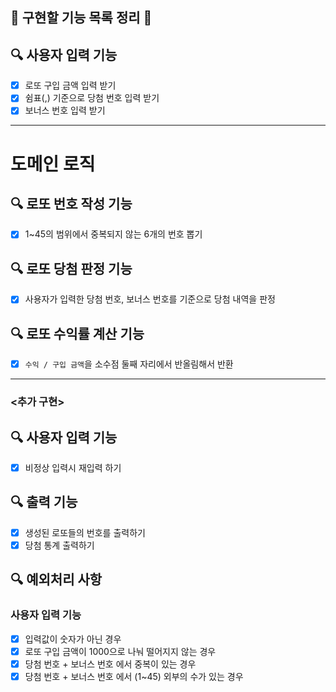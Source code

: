## 🥔 구현할 기능 목록 정리 🥔

## 🔍 사용자 입력 기능
- [X] 로또 구입 금액 입력 받기
- [X] 쉼표(,) 기준으로 당첨 번호 입력 받기
- [X] 보너스 번호 입력 받기

---
# 도메인 로직
## 🔍 로또 번호 작성 기능
- [X] 1~45의 범위에서 중복되지 않는 6개의 번호 뽑기 

## 🔍 로또 당첨 판정 기능
- [X] 사용자가 입력한 당첨 번호, 보너스 번호를 기준으로 당첨 내역을 판정

## 🔍 로또 수익률 계산 기능
- [X] `수익 / 구입 금액`을 소수점 둘째 자리에서 반올림해서 반환

---
### <추가 구현>
## 🔍 사용자 입력 기능
- [X] 비정상 입력시 재입력 하기
## 🔍 출력 기능
- [X] 생성된 로또들의 번호를 출력하기
- [X] 당첨 통계 출력하기
## 🔍 예외처리 사항
### 사용자 입력 기능
- [X] 입력값이 숫자가 아닌 경우
- [X] 로또 구입 금액이 1000으로 나눠 떨어지지 않는 경우
- [X] 당첨 번호 + 보너스 번호 에서 중복이 있는 경우
- [X] 당첨 번호 + 보너스 번호 에서 (1~45) 외부의 수가 있는 경우
